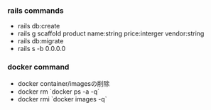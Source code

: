 ### rails commands
* rails db:create
* rails g scaffold product name:string price:interger vendor:string
* rails db:migrate
* rails s -b 0.0.0.0



### docker command
* docker container/imagesの削除
 * docker rm \`docker ps -a -q\`
 * docker rmi \`docker images -q\`
